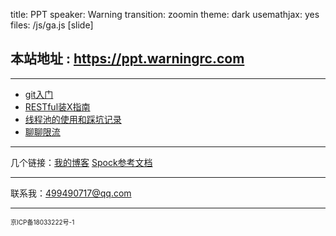 title: PPT
speaker: Warning
transition: zoomin
theme: dark
usemathjax: yes
files: /js/ga.js
[slide]
## 本站地址 : https://ppt.warningrc.com
-------
* [git入门](./git-primer.html)
* [RESTful装X指南](./RESTful.html)
* [线程池的使用和踩坑记录](./threadpoolexecutor.html)
* [聊聊限流](./limiter.html)

------

几个链接：[我的博客](https://www.warningrc.com) [Spock参考文档](https://book.warningrc.com/spock/)

------

联系我：[499490717@qq.com](mailto:499490717@qq.com)

------

<span style="font-size: 10px !important;">
  京ICP备18033222号-1
</span>
